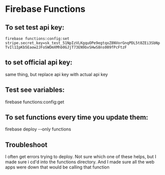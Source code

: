 # Firebase Functions

## To set test api key: 
`firebase functions:config:set stripe.secret_key=sk_test_51NpIzVLKgquOPe9egtqxZ8NVorGnqPDL5t8ZEi3SbNpTvIl1IpKb5Eaow2JFoSWDmXMhb0GJjT73EN9bvSHwS8ns009fPcFtzF`

## to set official api key:
same thing, but replace api key with actual api key

## Test see variables:
firebase functions:config:get


## To set functions every time you update them: 
firebase deploy --only functions


## Troubleshoot
I often get errors trying to deploy. Not sure which one of these helps, but I made sure i cd'd into the functions directory. And I made sure all the web apps were down that would be calling that function